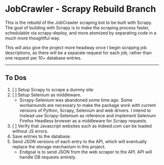 # JobCrawler - Scrapy Rebuild Branch  

This is the rebuild of the JobCrawler scraping bot to be built with Scrapy.  
The goal of building with Scrapy is to make the scraping process faster, schedulable via scrapy-deploy, and more atomized by separating code in a much more thoughtful way.  

This will also give the project more headway once I begin scraping job descriptions, as there will be a separate request for each job, rather than one request per 10+ database entries.  


---  

## To Dos  

1. [ ] Setup Scrapy to scrape a dummy site  
2. [ ] Setup Selenium as middleware. 
    - Scrapy-Selenium was abandoned some time ago. Some workarounds are necessary to make the package work with current versions of Python, Scrapy, Selenium and web drivers. I intend to instead use Scrapy-Selenium as reference and implement Selenium Firefox Headless browser as a middleware for Scrapy requests.  
3. [ ] Verify that Javascript websites such as Indeed.com can be loaded without JS errors.  
4. Save entries to the database.  
5. Send JSON versions of each entry to the API, which will eventually replace the storage mechanism in this project.  
    - Endgoal is to send JSON from the web scraper to the API. API will handle DB requests entirely.  
    